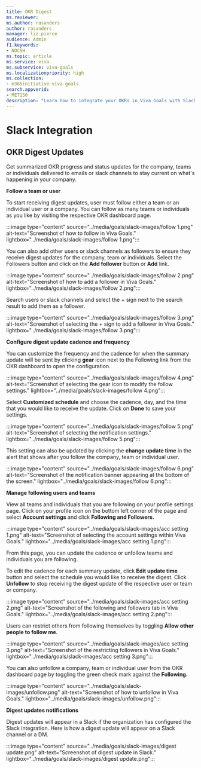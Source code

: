 ```yaml
---
title: OKR Digest
ms.reviewer: 
ms.author: rasanders
author: rasanders
manager: liz.pierce
audience: Admin
f1.keywords:
- NOCSH
ms.topic: article
ms.service: viva
ms.subservice: viva-goals
ms.localizationpriority: high
ms.collection:  
- m365initiative-viva-goals  
search.appverid:
- MET150
description: "Learn how to integrate your OKRs in Viva Goals with Slack"
---
```


# Slack Integration 

## OKR Digest Updates 

Get summarized OKR progress and status updates for the company, teams or individuals delivered to emails or slack channels to stay current on what's happening in your company.

**Follow a team or user**

To start receiving digest updates, user must follow either a team or an individual user or a company. You can follow as many teams or individuals as you like by visiting the respective OKR dashboard page. 

:::image type="content" source="../media/goals/slack-images/follow 1.png" alt-text="Screenshot of how to follow in Viva Goals." lightbox="../media/goals/slack-images/follow 1.png":::

You can also add other users or slack channels as followers to ensure they receive digest updates for the company, team or individuals. Select the Followers button and click on the **Add follower** button or **Add** link. 

:::image type="content" source="../media/goals/slack-images/follow 2.png" alt-text="Screenshot of how to add a follower in Viva Goals." lightbox="../media/goals/slack-images/follow 2.png":::

Search users or slack channels and select the + sign next to the search result to add them as a follower. 

:::image type="content" source="../media/goals/slack-images/follow 3.png" alt-text="Screenshot of selecting the + sign to add a follower in Viva Goals." lightbox="../media/goals/slack-images/follow 3.png":::

**Configure digest update cadence and frequency**

You can customize the frequency and the cadence for when the summary update will be sent by clicking **gear** icon next to the Following link from the OKR dashboard to open the configuration. 

:::image type="content" source="../media/goals/slack-images/follow 4.png" alt-text="Screenshot of selecting the gear icon to modify the follow settings." lightbox="../media/goals/slack-images/follow 4.png":::

Select **Customized schedule** and choose the cadence, day, and the time that you would like to receive the update. Click on **Done** to save your settings. 

:::image type="content" source="../media/goals/slack-images/follow 5.png" alt-text="Screenshot of selecting the notification settings." lightbox="../media/goals/slack-images/follow 5.png":::

This setting can also be updated by clicking the **change update time** in the alert that shows after you follow the company, team or individual user. 

:::image type="content" source="../media/goals/slack-images/follow 6.png" alt-text="Screenshot of the notification banner appearing at the bottom of the screen." lightbox="../media/goals/slack-images/follow 6.png":::

**Manage following users and teams**

View all teams and individuals that you are following on your profile settings page. Click on your profile icon on the bottom left corner of the page and select **Account settings** and click **Following and Followers.** 

:::image type="content" source="../media/goals/slack-images/acc setting 1.png" alt-text="Screenshot of selecting the account settings within Viva Goals." lightbox="../media/goals/slack-images/acc setting 1.png":::

From this page, you can update the cadence or unfollow teams and individuals you are following.   

To edit the cadence for each summary update, click **Edit update time** button and select the schedule you would like to receive the digest. Click **Unfollow** to stop receiving the digest update of the respective user or team or company. 

:::image type="content" source="../media/goals/slack-images/acc setting 2.png" alt-text="Screenshot of the following and followers tab in Viva Goals." lightbox="../media/goals/slack-images/acc setting 2.png":::

Users can restrict others from following themselves by toggling **Allow other people to follow me.** 

:::image type="content" source="../media/goals/slack-images/acc setting 3.png" alt-text="Screenshot of the restricting followers in Viva Goals." lightbox="../media/goals/slack-images/acc setting 3.png":::

You can also unfollow a company, team or individual user from the OKR dashboard page by toggling the green check mark against the **Following.** 

:::image type="content" source="../media/goals/slack-images/unfollow.png" alt-text="Screenshot of how to unfollow in Viva Goals." lightbox="../media/goals/slack-images/unfollow.png":::

**Digest updates notifications**

Digest updates will appear in a Slack if the organization has configured the Slack integration. Here is how a digest update will appear on a Slack channel or a DM. 

:::image type="content" source="../media/goals/slack-images/digest update.png" alt-text="Screenshot of digest update in Slack." lightbox="../media/goals/slack-images/digest update.png":::
